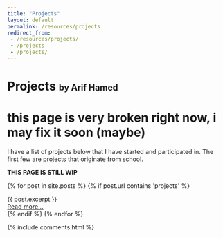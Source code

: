 ```yaml
---
title: "Projects"
layout: default
permalink: /resources/projects
redirect_from:
 - /resources/projects/
 - /projects 
 - /projects/
---
```


<!-- {% capture projects-md %}
{% include projects-inc.md %}
{% endcapture %}
{{ projects-md | markdownify }} -->

# Projects <span style="font-size:70%">by Arif Hamed</span>

# this page is very broken right now, i may fix it soon (maybe)

I have a list of projects below that I have started and participated in. The first few are projects that originate from school.

**THIS PAGE IS STILL WIP**

{% for post in site.posts %}
  {% if post.url contains 'projects' %}
    <div class="project">
      {{ post.excerpt }}
      <div class="text-center"><a class="w-100" href="{{ site.baseurl }}{{ post.url }}">Read more...</a></div>
    </div>
  {% endif %}
{% endfor %}

{% include comments.html %}